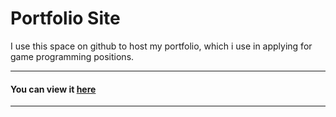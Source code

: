 # Portfolio Site

I use this space on github to host my portfolio, which i use in applying for game programming positions.

___
#### You can view it [here](jacpro.github.io)
___
